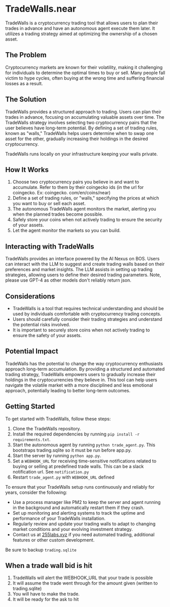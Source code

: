 # TradeWalls.near

TradeWalls is a cryptocurrency trading tool that allows users to plan their trades in advance and have an autonomous agent execute them later. It utilizes a trading strategy aimed at optimizing the ownership of a chosen asset.

## The Problem

Cryptocurrency markets are known for their volatility, making it challenging for individuals to determine the optimal times to buy or sell. Many people fall victim to hype cycles, often buying at the wrong time and suffering financial losses as a result.

## The Solution

TradeWalls provides a structured approach to trading. Users can plan their trades in advance, focusing on accumulating valuable assets over time. The TradeWalls strategy involves selecting two cryptocurrency pairs that the user believes have long-term potential. By defining a set of trading rules, known as "walls," TradeWalls helps users determine when to swap one asset for the other, gradually increasing their holdings in the desired cryptocurrency.

TradeWalls runs locally on your infrastructure keeping your walls private.

## How It Works

1. Choose two cryptocurrency pairs you believe in and want to accumulate. Refer to them by their coingecko ids (in the url for coingecko. Ex: coingecko. com/en/coins/near)
2. Define a set of trading rules, or "walls," specifying the prices at which you want to buy or sell each asset.
3. The autonomous TradeWalls agent monitors the market, alerting you when the planned trades become possible.
4. Safely store your coins when not actively trading to ensure the security of your assets.
5. Let the agent monitor the markets so you can build.

## Interacting with TradeWalls

TradeWalls provides an interface powered by the AI Nexus on BOS. Users can interact with the LLM to suggest and create trading walls based on their preferences and market insights. The LLM assists in setting up trading strategies, allowing users to define their desired trading parameters. Note, please use GPT-4 as other models don't reliably return json.

## Considerations

- TradeWalls is a tool that requires technical understanding and should be used by individuals comfortable with cryptocurrency trading concepts.
- Users should carefully consider their trading strategies and understand the potential risks involved.
- It is important to securely store coins when not actively trading to ensure the safety of your assets.

## Potential Impact

TradeWalls has the potential to change the way cryptocurrency enthusiasts approach long-term accumulation. By providing a structured and automated trading strategy, TradeWalls empowers users to gradually increase their holdings in the cryptocurrencies they believe in. This tool can help users navigate the volatile market with a more disciplined and less emotional approach, potentially leading to better long-term outcomes.

## Getting Started

To get started with TradeWalls, follow these steps:

1. Clone the TradeWalls repository.
2. Install the required dependencies by running `pip install -r requirements.txt`.
3. Start the autonomous agent by running `python trade_agent.py`. This bootstraps trading.sqlite so it must be run before app.py.
4. Start the server by running `python app.py`.
5. Set a `WEBHOOK_URL` for receiving time-sensitive notifications related to buying or selling at predefined trade walls. This can be a slack notification url. See `notification.py`
6. Restart `trade_agent.py` with `WEBHOOK_URL` defined

To ensure that your TradeWalls setup runs continuously and reliably for years, consider the following:

- Use a process manager like PM2 to keep the server and agent running in the background and automatically restart them if they crash.
- Set up monitoring and alerting systems to track the uptime and performance of your TradeWalls installation.
- Regularly review and update your trading walls to adapt to changing market conditions and your evolving investment strategy.
- Contact us at [255labs.xyz](https://255labs.xyz) if you need automated trading, additional features or other custom development.

Be sure to backup `trading.sqlite`

## When a trade wall bid is hit

1. TradeWalls will alert the WEBHOOK_URL that your trade is possible
2. It will assume the trade went through for the amount given (written to trading.sqlite)
2. You will have to make the trade.
3. It will be ready for the ask to hit

